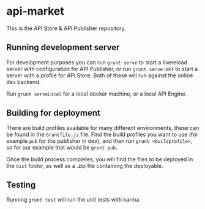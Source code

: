 # api-market

This is the API Store & API Publisher repository.


## Running development server

For development purposes you can run `grunt serve` to start a livereload server with configuration for API Publisher, or run `grunt serve:mkt` to start a server with a profile for API Store.
Both of these will run against the online dev backend.

Run `grunt serveLocal` for a local docker machine, or a local API Engine.


## Building for deployment

There are build profiles available for many different environments, these can be found in the `Gruntfile.js` file.
Find the build profiles you want to use (for example `pub` for the publisher in dev), and then run `grunt <buildprofile>`, so for our example that would be `grunt pub`.

Once the build process completes, you will find the files to be deployed in the `dist` folder, as well as a .zip file containing the deployable.


## Testing

Running `grunt test` will run the unit tests with karma.
